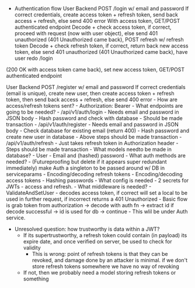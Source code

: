 - Authentication flow
User                                                                    Backend
POST /login w/ email and password
                                                                        If correct credentials, create access token + refresh token, send back access + refresh, else send 400 error
With access token, GET/POST authenticated endpoint
                                                                        Decode + check access token, if correct, proceed with request (now with user object), else send 401 unauthorized
(401 Unauthorized came back), POST refresh w/ refresh token
                                                                        Decode + check refresh token, if correct, return back new access token, else send 401 unauthorized
(401 Unauthorized came back), have user redo /login

(200 OK with access token came back), set new access token, 
GET/POST authenticated endpoint

User                                                                    Backend
POST /register w/ email and password
                                                                        If correct credentials (email is unique), create new user, then create access token + refresh token,
                                                                        then send back access + refresh, else send 400 error
    - How are access/refresh tokens sent?
        - Authorization: Bearer <TOKEN>
    - What endpoints are going to be needed?
        - /api/v1/auth/login
            - Needs email and password in JSON body
            - Hash password and check with database
                - Should be made transaction
        - /api/v1/auth/register
            - Needs email and password in JSON body
            - Check database for existing email (return 400)
            - Hash password and create new user in database
                - Above steps should be made transaction
        - /api/v1/auth/refresh
            - Just takes refresh token in Authorization header
                - Steps should be made transaction
    - What models needto be made in database?
        - User
            - Email and (hashed) password
    - What auth methods are needed?
        - (Futureproofing but delete if it appears super redundant immediately) make Auth a singleton to be passed around w/ DB in serviceparams
        - Encoding/decoding refresh tokens
        - Encoding/decoding access tokens
        - Hashing passwords
    - What config is needed
        - 2 secrets for JWTs - access and refresh.
    - What middleware is needed?
        - ValidateAndSetUser - decodes access token, if correct will set a local to be used in further request, if incorrect returns a 401 Unauthorized
            - Basic flow is grab token from authorization -> decode with auth fn -> extract id if decode successful -> id is used for db -> continue
            - This wlil be under Auth service.

- Unresolved question: how trustworthy is data within a JWT?
    - If its supertrustworthy, a refresh token could contain (in payload) its expire date, and once verified on server, be used to check for validity
        - This is wrong: point of refresh tokens is that they can be revoked, and damage done by an attacker is minimal. if we don't store refresh tokens somewhere we have no way of revoking
    - If not, then we probably need a model storing refresh tokens or something
